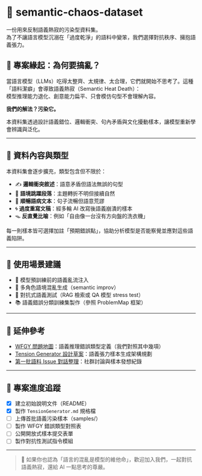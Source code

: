# 🧨 semantic-chaos-dataset

一份用來反制語義熱寂的污染型資料集。  
為了不讓語言模型沉溺在「過度乾淨」的語料中變笨，我們選擇對抗秩序、擁抱語義張力。

## 🧠 專案緣起：為何要搞亂？

當語言模型（LLMs）吃得太整齊、太規律、太合理，它們就開始不思考了。這種「語料潔癖」會導致語義熱寂（Semantic Heat Death）：  
模型推理能力退化、創意能力扁平、只會模仿句型不會理解內容。

**我們的解法？污染它。**

本資料集透過設計語義錯位、邏輯衝突、句內矛盾與文化擾動樣本，讓模型重新學會辨識與泛化。

---

## 🧬 資料內容與類型

本資料集會逐步擴充，類型包含但不限於：

- ✍️ **邏輯衝突敘述**：語意矛盾但語法無誤的句型
- 📎 **語境跳躍段落**：主題轉折不明但接續自然
- 🧩 **順暢語病文本**：句子流暢但語意荒謬
- 🌀 **過度重寫文稿**：經多輪 AI 改寫後語義崩潰的樣本
- 🪤 **反直覺比喻**：例如「自由像一台沒有方向盤的洗衣機」

每一則樣本皆可選擇加註「預期錯誤點」，協助分析模型是否能察覺並應對這些語義陷阱。

---

## 🧪 使用場景建議

- 🧠 模型預訓練前的語義亂流注入
- 🧵 多角色語境混亂生成（semantic improv）
- 🤖 對抗式語義測試（RAG 檢索或 QA 模型 stress test）
- 📚 語義錯誤分類訓練集製作（參照 ProblemMap 框架）

---

## 🧭 延伸參考

- [WFGY 問題地圖](https://github.com/onestardao/WFGY)：語義推理錯誤類型定義（我們對照其中幾項）
- [Tension Generator 設計草案](./specs/TensionGenerator.md)：語義張力樣本生成架構規劃
- [第一批語料 Issue 對話整理](./issues/1)：社群討論與樣本發想紀錄

---

## 🔄 專案進度追蹤

- [x] 建立初始說明文件（README）
- [x] 製作 `TensionGenerator.md` 規格檔
- [ ] 上傳首批語義污染樣本（samples/）
- [ ] 製作 WFGY 錯誤類型對照表
- [ ] 公開開放式樣本提交表單
- [ ] 製作對抗性測試指令模組

---

> 🤝 如果你也認為「語言的混亂是模型的維他命」，歡迎加入我們，一起對抗語義熱寂，還給 AI 一點思考的尊嚴。

